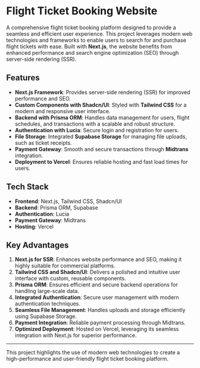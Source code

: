 # Flight Ticket Booking Website

A comprehensive flight ticket booking platform designed to provide a seamless and efficient user experience. This project leverages modern web technologies and frameworks to enable users to search for and purchase flight tickets with ease. Built with **Next.js**, the website benefits from enhanced performance and search engine optimization (SEO) through server-side rendering (SSR).

## Features

- **Next.js Framework**: Provides server-side rendering (SSR) for improved performance and SEO.
- **Custom Components with Shadcn/UI**: Styled with **Tailwind CSS** for a modern and responsive user interface.
- **Backend with Prisma ORM**: Handles data management for users, flight schedules, and transactions with a scalable and robust structure.
- **Authentication with Lucia**: Secure login and registration for users.
- **File Storage**: Integrated **Supabase Storage** for managing file uploads, such as ticket receipts.
- **Payment Gateway**: Smooth and secure transactions through **Midtrans** integration.
- **Deployment to Vercel**: Ensures reliable hosting and fast load times for users.

## Tech Stack

- **Frontend**: Next.js, Tailwind CSS, Shadcn/UI
- **Backend**: Prisma ORM, Supabase
- **Authentication**: Lucia
- **Payment Gateway**: Midtrans
- **Hosting**: Vercel

## Key Advantages

1. **Next.js for SSR**: Enhances website performance and SEO, making it highly suitable for commercial platforms.
2. **Tailwind CSS and Shadcn/UI**: Delivers a polished and intuitive user interface with custom, reusable components.
3. **Prisma ORM**: Ensures efficient and secure backend operations for handling large-scale data.
4. **Integrated Authentication**: Secure user management with modern authentication techniques.
5. **Seamless File Management**: Handles uploads and storage efficiently using Supabase Storage.
6. **Payment Integration**: Reliable payment processing through Midtrans.
7. **Optimized Deployment**: Hosted on Vercel, leveraging its seamless integration with Next.js for superior performance.
---

This project highlights the use of modern web technologies to create a high-performance and user-friendly flight ticket booking platform.
